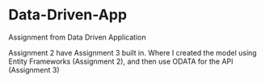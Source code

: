 # Data-Driven-App
Assignment from Data Driven Application

Assignment 2 have Assignment 3 built in.  Where I created the model using Entity Frameworks (Assignment 2), and then use ODATA for the API (Assignment 3)
